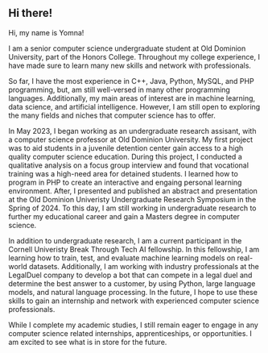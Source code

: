 ## Hi there!

Hi, my name is Yomna!

I am a senior computer science undergraduate student at Old Dominion University, part of the Honors College. Throughout my college experience, I have made sure to learn many new skills and network with professionals. 

So far, I have the most experience in C++, Java, Python, MySQL, and PHP programming, but, am still well-versed in many other programming languages. Additionally, my main areas of interest are in machine learning, data science, and artificial intelligence. However, I am still open to exploring the many fields and niches that computer science has to offer. 

In May 2023, I began working as an undergraduate research assisant, with a computer science professor at Old Dominion University. My first project was to aid students in a juvenile detention center gain access to a high quality computer science education. During this project, I conducted a qualitative analysis on a focus group interview and found that vocational training was a high-need area for detained students. I learned how to program in PHP to create an interactive and engaing personal learning environment. After, I presented and published an abstract and presentation at the Old Dominion Univeristy Undergraduate Research Symposium in the Spring of 2024. To this day, I am still working in undergraduate research to further my educational career and gain a Masters degree in computer science.

In addition to undergraduate research, I am a current participant in the Cornell Univeristy Break Through Tech AI fellowship. In this fellowship, I am learning how to train, test, and evaluate machine learning models on real-world datasets. Additionally, I am working with industry professionals at the LegalDuel company to develop a bot that can compete in a legal duel and determine the best answer to a customer, by using Python, large language models, and natural language processing. In the future, I hope to use these skills to gain an internship and network with experienced computer science professionals.

While I complete my academic studies, I still remain eager to engage in any computer science related internships, apprenticeships, or opportunities. I am excited to see what is in store for the future.
